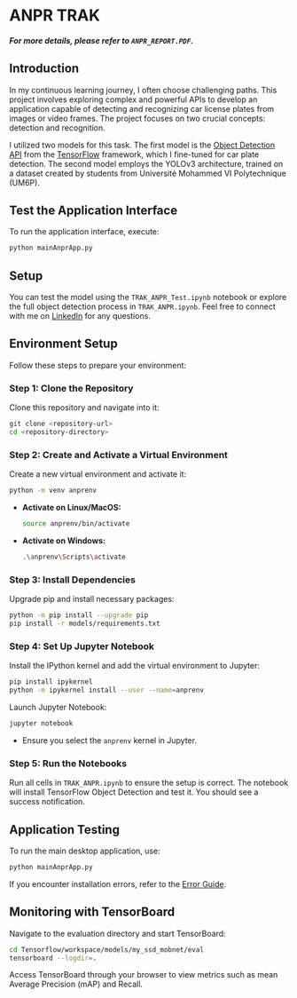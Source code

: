 # ANPR TRAK

##### For more details, please refer to `ANPR_REPORT.PDF`.

## Introduction

In my continuous learning journey, I often choose challenging paths. This project involves exploring complex and powerful APIs to develop an application capable of detecting and recognizing car license plates from images or video frames. The project focuses on two crucial concepts: detection and recognition.

I utilized two models for this task. The first model is the [Object Detection API](https://github.com/tensorflow/models/tree/master/research/object_detection) from the [TensorFlow](https://www.tensorflow.org/) framework, which I fine-tuned for car plate detection. The second model employs the YOLOv3 architecture, trained on a dataset created by students from Université Mohammed VI Polytechnique (UM6P).

## Test the Application Interface

To run the application interface, execute:

```bash
python mainAnprApp.py
```

## Setup

You can test the model using the `TRAK_ANPR_Test.ipynb` notebook or explore the full object detection process in `TRAK_ANPR.ipynb`. Feel free to connect with me on [LinkedIn](https://www.linkedin.com/in/hamza-el-filali-en1999/) for any questions.

## Environment Setup

Follow these steps to prepare your environment:

### Step 1: Clone the Repository

Clone this repository and navigate into it:

```bash
git clone <repository-url>
cd <repository-directory>
```

### Step 2: Create and Activate a Virtual Environment

Create a new virtual environment and activate it:

```bash
python -m venv anprenv
```

- **Activate on Linux/MacOS:**

  ```bash
  source anprenv/bin/activate
  ```

- **Activate on Windows:**

  ```bash
  .\anprenv\Scripts\activate
  ```

### Step 3: Install Dependencies

Upgrade pip and install necessary packages:

```bash
python -m pip install --upgrade pip
pip install -r models/requirements.txt
```

### Step 4: Set Up Jupyter Notebook

Install the IPython kernel and add the virtual environment to Jupyter:

```bash
pip install ipykernel
python -m ipykernel install --user --name=anprenv
```

Launch Jupyter Notebook:

```bash
jupyter notebook
```

- Ensure you select the `anprenv` kernel in Jupyter.

### Step 5: Run the Notebooks

Run all cells in `TRAK_ANPR.ipynb` to ensure the setup is correct. The notebook will install TensorFlow Object Detection and test it. You should see a success notification.

## Application Testing

To run the main desktop application, use:

```bash
python mainAnprApp.py
```

If you encounter installation errors, refer to the [Error Guide](https://github.com/nicknochnack/TFODCourse/blob/main/Error%20Guide.md).

## Monitoring with TensorBoard

Navigate to the evaluation directory and start TensorBoard:

```bash
cd Tensorflow/workspace/models/my_ssd_mobnet/eval
tensorboard --logdir=.
```

Access TensorBoard through your browser to view metrics such as mean Average Precision (mAP) and Recall.
